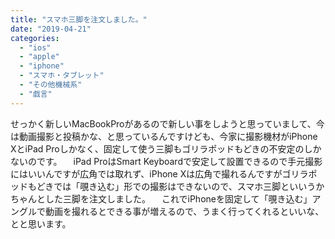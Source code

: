 ```yaml
---
title: "スマホ三脚を注文しました。"
date: "2019-04-21"
categories: 
  - "ios"
  - "apple"
  - "iphone"
  - "スマホ・タブレット"
  - "その他機械系"
  - "戯言"
---
```


せっかく新しいMacBookProがあるので新しい事をしようと思っていまして、今は動画撮影と投稿かな、と思っているんですけども、今家に撮影機材がiPhone XとiPad Proしかなく、固定して使う三脚もゴリラポッドもどきの不安定のしかないのです。 　iPad ProはSmart Keyboardで安定して設置できるので手元撮影にはいいんですが広角では取れず、iPhone Xは広角で撮れるんですがゴリラポッドもどきでは「覗き込む」形での撮影はできないので、スマホ三脚といいうかちゃんとした三脚を注文しました。 　これでiPhoneを固定して「覗き込む」アングルで動画を撮れるとできる事が増えるので、うまく行ってくれるといいな、とと思います。
